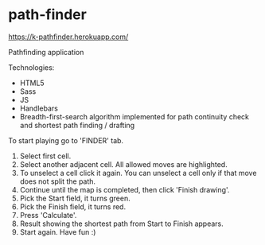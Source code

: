# path-finder

https://k-pathfinder.herokuapp.com/

Pathfinding application

Technologies:

* HTML5
* Sass
* JS
* Handlebars
* Breadth-first-search algorithm implemented for path continuity check and shortest path finding / drafting

To start playing go to 'FINDER' tab.

1) Select first cell.
1) Select another adjacent cell. All allowed moves are highlighted. 
2) To unselect a cell click it again. You can unselect a cell only if that move does not split the path.
3) Continue until the map is completed, then click 'Finish drawing'.
4) Pick the Start field, it turns green.
5) Pick the Finish field, it turns red.
6) Press 'Calculate'.
7) Result showing the shortest path from Start to Finish appears.
8) Start again. Have fun :)
